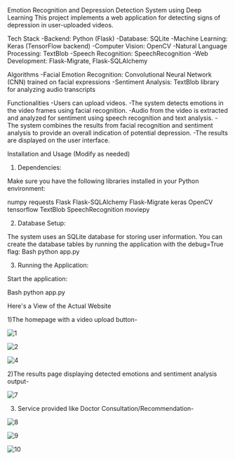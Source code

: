 Emotion Recognition and Depression Detection System using Deep Learning
This project implements a web application for detecting signs of depression in user-uploaded videos.

Tech Stack
-Backend: Python (Flask)
-Database: SQLite
-Machine Learning: Keras (TensorFlow backend)
-Computer Vision: OpenCV
-Natural Language Processing: TextBlob
-Speech Recognition: SpeechRecognition
-Web Development: Flask-Migrate, Flask-SQLAlchemy

Algorithms
-Facial Emotion Recognition: Convolutional Neural Network (CNN) trained on facial expressions
-Sentiment Analysis: TextBlob library for analyzing audio transcripts

Functionalities
-Users can upload videos.
-The system detects emotions in the video frames using facial recognition.
-Audio from the video is extracted and analyzed for sentiment using speech recognition and text analysis.
-The system combines the results from facial recognition and sentiment analysis to provide an overall indication of potential depression.
-The results are displayed on the user interface.

Installation and Usage (Modify as needed)
1. Dependencies:

Make sure you have the following libraries installed in your Python environment:

numpy
requests
Flask
Flask-SQLAlchemy
Flask-Migrate
keras
OpenCV
tensorflow
TextBlob
SpeechRecognition
moviepy

2. Database Setup:

The system uses an SQLite database for storing user information. You can create the database tables by running the application with the debug=True flag:
Bash
python app.py

3. Running the Application:

Start the application:

Bash
python app.py

Here's a View of the Actual Website

1)The homepage with a video upload button-

![1](https://github.com/user-attachments/assets/ab208e3a-0336-4c47-8a05-d0aa0e16a4b4)

![2](https://github.com/user-attachments/assets/d139e6a3-78e0-46d2-933e-94ff5695c1be)

![4](https://github.com/user-attachments/assets/d71d889f-24db-4882-bdc5-8a40b9519beb)


2)The results page displaying detected emotions and sentiment analysis output-

![7](https://github.com/user-attachments/assets/2e7cc899-f0f0-4f40-bd01-c1695820b927)

3) Service provided like Doctor Consultation/Recommendation-
   
![8](https://github.com/user-attachments/assets/8d8293ce-9bc0-4703-b5b7-991176ea8a6c)

![9](https://github.com/user-attachments/assets/b9be3cb6-93e5-4a85-813c-2a614040a273)

![10](https://github.com/user-attachments/assets/dcb245cc-5b3b-451d-956b-8d1cbbba53b0)


